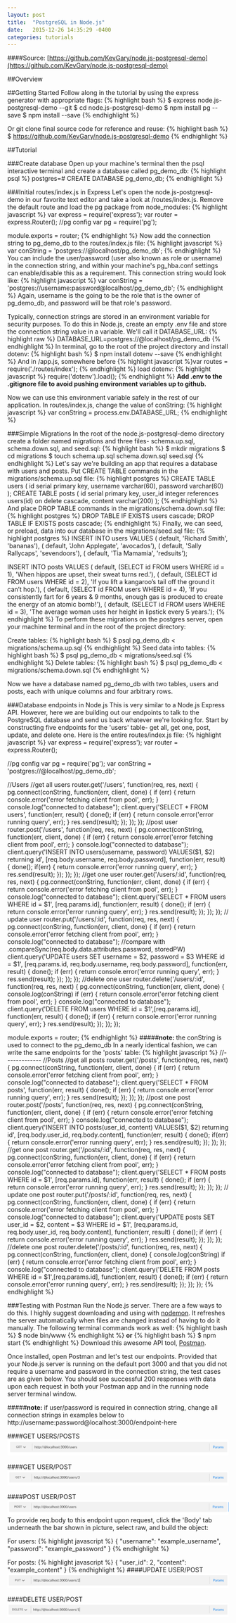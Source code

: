 ```yaml
---
layout: post
title:  "PostgreSQL in Node.js"
date:   2015-12-26 14:35:29 -0400
categories: tutorials
---
```

####Source: [https://github.com/KevGary/node.js-postgresql-demo](https://github.com/KevGary/node.js-postgresql-demo)

##Overview

##Getting Started
Follow along in the tutorial by using the express generator with appropriate flags:
{% highlight bash %}
$ express node.js-postgresql-demo --git
$ cd node.js-postgresql-demo
$ npm install pg --save
$ npm install --save
{% endhighlight %}

Or git clone final source code for reference and reuse:
{% highlight bash %}
$ https://github.com/KevGary/node.js-postgresql-demo
{% endhighlight %}

##Tutorial

###Create database
Open up your machine's terminal then the psql interactive terminal and create a database called pg_demo_db:
{% highlight psql %}
postgres=# CREATE DATABASE pg_demo_db;
{% endhighlight %}

###Initial routes/index.js in Express
Let's open the node.js-postgresql-demo in our favorite text editor and take a look at /routes/index.js.  Remove the default route and load the pg package from node_modules:
{% highlight javascript %}
var express = require('express');
var router = express.Router();
//pg config
var pg = require('pg');

module.exports = router;
{% endhighlight %}
Now add the connection string to pg_demo_db to the routes/index.js file:
{% highlight javascript %}
var conString = 'postgres://@localhost/pg_demo_db';
{% endhighlight %}
You can include the user/password (user also known as role or username) in the connection string, and within your machine's pg_hba.conf settings can enable/disable this as a requirement.  This connection string would look like:
{% highlight javascript %}
var conString = 'postgres://username:password@localhost/pg_demo_db';
{% endhighlight %}
Again, username is the going to be the role that is the owner of pg_demo_db, and password will be that role's password.

Typically, connection strings are stored in an environment variable for security purposes.  To do this in Node.js, create an empty .env file and store the connection string value in a variable.  We'll call it DATABASE_URL:
{% highlight raw %}
DATABASE_URL=postgres://@localhost/pg_demo_db
{% endhighlight %}
In terminal, go to the root of the project directory and install dotenv:
{% highlight bash %}
$ npm install dotenv --save
{% endhighlight %}
And in /app.js, somewhere before 
{% highlight javascript %}var routes = require('./routes/index');
{% endhighlight %}
load dotenv:
{% highlight javascript %}
require('dotenv').load();
{% endhighlight %}
__Add .env to the .gitignore file to avoid pushing environment variables up to github.__

Now we can use this environment variable safely in the rest of our application.  In routes/index.js, change the value of conString:
{% highlight javascript %}
var conString = process.env.DATABASE_URL;
{% endhighlight %}

###Simple Migrations
In the root of the node.js-postgresql-demo directory create a folder named migrations and three files- schema.up.sql, schema.down.sql, and seed.sql:
{% highlight bash %}
$ mkdir migrations
$ cd migrations
$ touch schema.up.sql schema.down.sql seed.sql
{% endhighlight %}
Let's say we're building an app that requires a database with users and posts.  Put CREATE TABLE commands in the migrations/schema.up.sql file:
{% highlight postgres %}
CREATE TABLE users (
  id serial primary key,
  username varchar(60),
  password varchar(60)
);
CREATE TABLE posts (
  id serial primary key,
  user_id integer references users(id) on delete cascade,
  content varchar(200)
);
{% endhighlight %}
And place DROP TABLE commands in the migrations/schema.down.sql file:
{% highlight postgres %}
DROP TABLE IF EXISTS users cascade;
DROP TABLE IF EXISTS posts cascade;
{% endhighlight %}
Finally, we can seed, or preload, data into our database in the migrations/seed.sql file:
{% highlight postgres %}
INSERT INTO
  users
VALUES 
  ( default, 'Richard Smith', 'bananas'),
  ( default, 'John Applegate', 'avocados'),
  ( default, 'Sally Rallycaps', 'sevendoors'),
  ( default, 'Tia Mamamia', 'redsuits');

INSERT INTO
  posts
VALUES
  ( default, (SELECT id FROM users WHERE id = 1), 'When hippos are upset, their sweat turns red.'),
  ( default, (SELECT id FROM users WHERE id = 2), 'If you lift a kangaroo’s tail off the ground it can’t hop.'),
  ( default, (SELECT id FROM users WHERE id = 4), 'If you consistently fart for 6 years & 9 months, enough gas is produced to create the energy of an atomic bomb!'),
  ( default, (SELECT id FROM users WHERE id = 3), 'The average woman uses her height in lipstick every 5 years.');
{% endhighlight %}
To perform these migrations on the postgres server, open your machine terminal and in the root of the project directory:

Create tables:
{% highlight bash %}
$ psql pg_demo_db < migrations/schema.up.sql
{% endhighlight %}
Seed data into tables:
{% highlight bash %}
$ psql pg_demo_db < migrations/seed.sql
{% endhighlight %}
Delete tables:
{% highlight bash %}
$ psql pg_demo_db < migrations/schema.down.sql
{% endhighlight %}

Now we have a database named pg_demo_db with two tables, users and posts, each with unique columns and four arbitrary rows.

###Database endpoints in Node.js
This is very similar to a Node.js Express API.  However, here we are building out our endpoints to talk to the PostgreSQL database and send us back whatever we're looking for.  Start by constructing five endpoints for the 'users' table- get all, get one, post, update, and delete one.  Here is the entire routes/index.js file:
{% highlight javascript %}
var express = require('express');
var router = express.Router();

//pg config
var pg = require('pg');
var conString = 'postgres://@localhost/pg_demo_db';

//Users
//get all users
router.get('/users', function(req, res, next) {
  pg.connect(conString, function(err, client, done) {
    if (err) {
      return console.error('error fetching client from pool', err);
    }
    console.log("connected to database");
    client.query('SELECT * FROM users', function(err, result) {
      done();
      if (err) {
        return console.error('error running query', err);
      }
      res.send(result);
    });
  });
});
//post user
router.post('/users', function(req, res, next) {
  pg.connect(conString, function(err, client, done) {
    if (err) {
      return console.error('error fetching client from pool', err);
    }
    console.log("connected to database");
    client.query('INSERT INTO users(username, password) VALUES($1, $2) returning id', [req.body.username, req.body.password], function(err, result) {
      done();
      if(err) {
        return console.error('error running query', err);
      }
      res.send(result);
    });
  });
});
//get one user
router.get('/users/:id', function(req, res, next) {
  pg.connect(conString, function(err, client, done) {
    if (err) {
      return console.error('error fetching client from pool', err);
    }
    console.log("connected to database");
    client.query('SELECT * FROM users WHERE id = $1', [req.params.id], function(err, result) {
      done();
      if (err) {
        return console.error('error running query', err);
      }
      res.send(result);
    });
  });
});
// update user
router.put('/users/:id', function(req, res, next) {
  pg.connect(conString, function(err, client, done) {
    if (err) {
      return console.error('error fetching client from pool', err);
    }
    console.log("connected to database");
    //compare with .compareSync(req.body.data.attributes.password, storedPW)
    client.query('UPDATE users SET username = $2, password = $3  WHERE id = $1', [req.params.id, req.body.username, req.body.password], function(err, result) {
      done();
      if (err) {
        return console.error('error running query', err);
      }
      res.send(result);
    });
  });
});
//delete one user
router.delete('/users/:id', function(req, res, next) {
  pg.connect(conString, function(err, client, done) {
     console.log(conString)
    if (err) {
      return console.error('error fetching client from pool', err);
    }
    console.log("connected to database");
    client.query('DELETE FROM users WHERE id = $1',[req.params.id], function(err, result) {
      done();
      if (err) {
        return console.error('error running query', err);
      }
      res.send(result);
    });
  });
});

module.exports = router;
{% endhighlight %}
#####__note:__ the conString is used to connect to the pg_demo_db
In a nearly identical fashion, we can write the same endpoints for the 'posts' table:
{% highlight javascript %}
//-------------
//Posts
//get all posts
router.get('/posts', function(req, res, next) {
  pg.connect(conString, function(err, client, done) {
    if (err) {
      return console.error('error fetching client from pool', err);
    }
    console.log("connected to database");
    client.query('SELECT * FROM posts', function(err, result) {
      done();
      if (err) {
        return console.error('error running query', err);
      }
      res.send(result);
    });
  });
});
//post one post
router.post('/posts', function(req, res, next) {
  pg.connect(conString, function(err, client, done) {
    if (err) {
      return console.error('error fetching client from pool', err);
    }
    console.log("connected to database");
    client.query('INSERT INTO posts(user_id, content) VALUES($1, $2) returning id', [req.body.user_id, req.body.content], function(err, result) {
      done();
      if(err) {
        return console.error('error running query', err);
      }
      res.send(result);
    });
  });
});
//get one post
router.get('/posts/:id', function(req, res, next) {
  pg.connect(conString, function(err, client, done) {
    if (err) {
      return console.error('error fetching client from pool', err);
    }
    console.log("connected to database");
    client.query('SELECT * FROM posts WHERE id = $1', [req.params.id], function(err, result) {
      done();
      if (err) {
        return console.error('error running query', err);
      }
      res.send(result);
    });
  });
});
// update one post
router.put('/posts/:id', function(req, res, next) {
  pg.connect(conString, function(err, client, done) {
    if (err) {
      return console.error('error fetching client from pool', err);
    }
    console.log("connected to database");
    client.query('UPDATE posts SET user_id = $2, content = $3  WHERE id = $1', [req.params.id, req.body.user_id, req.body.content], function(err, result) {
      done();
      if (err) {
        return console.error('error running query', err);
      }
      res.send(result);
    });
  });
});
//delete one post
router.delete('/posts/:id', function(req, res, next) {
  pg.connect(conString, function(err, client, done) {
     console.log(conString)
    if (err) {
      return console.error('error fetching client from pool', err);
    }
    console.log("connected to database");
    client.query('DELETE FROM posts WHERE id = $1',[req.params.id], function(err, result) {
      done();
      if (err) {
        return console.error('error running query', err);
      }
      res.send(result);
    });
  });
});
{% endhighlight %}

###Testing with Postman
Run the Node.js server.  There are a few ways to do this.  I highly suggest downloading and using with [nodemon](http://nodemon.io/).  It refreshes the server automatically when files are changed instead of having to do it manually.  The following terminal commands work as well:
{% highlight bash %}
$ node bin/www
{% endhighlight %}
__or__
{% highlight bash %}
$ npm start
{% endhighlight %}
Download this awesome API tool, [Postman](https://chrome.google.com/webstore/detail/postman/fhbjgbiflinjbdggehcddcbncdddomop?hl=en).

Once installed, open Postman and let's test our endpoints.  Provided that your Node.js server is running on the default port 3000 and that you did not require a username and password in the connection string, the test cases are as given below.  You should see successful 200 responses with data upon each request in both your Postman app and in the running node server terminal window.

#####__note:__ if user/password is required in connection string, change all connection strings in examples below to http://username:password@localhost:3000/endpoint-here

####GET USERS/POSTS
![GET all](/images/getAll.png)

####GET USER/POST
![GET one](/images/getOne.png)

####POST USER/POST
![POST one](/images/post.png)
To provide req.body to this endpoint upon request, click the 'Body' tab underneath the bar shown in picture, select raw, and build the object:

For users:
{% highlight javascript %}
{
  "username": "example_username",
  "password": "example_password"
}
{% endhighlight %}

For posts:
{% highlight javascript %}
{
  "user_id": 2,
  "content": "example_content"
}
{% endhighlight %}
####UPDATE USER/POST
![UPDATE one](/images/update.png)

####DELETE USER/POST
![DELETE one](/images/deleteOne.png)




